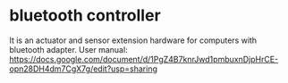 # bluetooth controller
It is an actuator and sensor extension hardware for computers with bluetooth adapter.
User manual:
https://docs.google.com/document/d/1PgZ4B7knrJwd1pmbuxnDjpHrCE-opn28DH4dm7CgX7g/edit?usp=sharing
